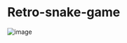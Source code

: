 # Retro-snake-game
![image](https://user-images.githubusercontent.com/85727822/153433315-27a78361-2922-431a-9fd2-f2fb6fef5b5e.png)
